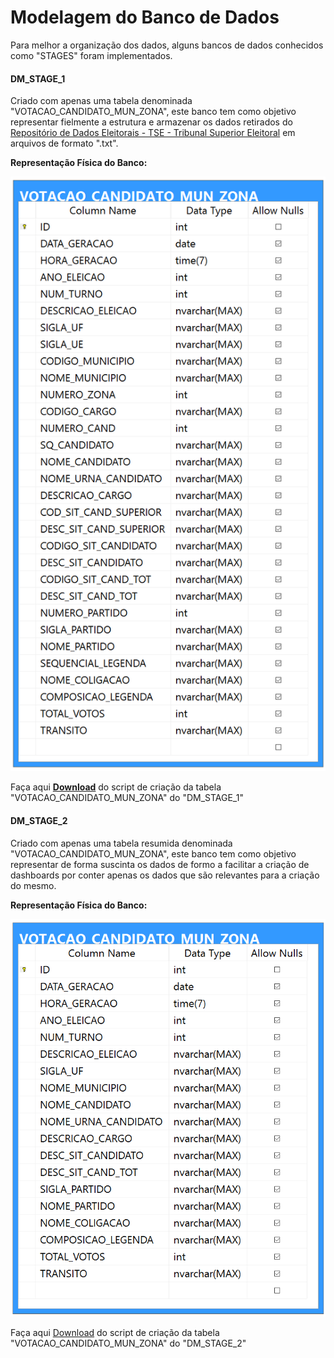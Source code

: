 # Modelagem do Banco de Dados #

Para melhor a organização dos dados, alguns bancos de dados conhecidos como "STAGES" foram implementados.

#### DM_STAGE_1 ####

Criado com apenas uma tabela denominada "VOTACAO_CANDIDATO_MUN_ZONA", este banco tem como objetivo representar fielmente a estrutura e armazenar os dados retirados do [Repositório de Dados Eleitorais - TSE - Tribunal Superior Eleitoral](http://www.tse.jus.br/hotSites/pesquisas-eleitorais/index.html) em arquivos de formato ".txt".</p>

<p><strong>Representação Física do Banco:</strong></p>

![diagrama_fisico_stage_1](./img/diagrama_fisico_stage_1.png)

Faça aqui <strong>[Download](https://github.com/mateusblopes/fazendo-bi-do-zero/tree/master/3.%20Execucao/3.2.%20Modelagem/scripts/Criando%20DM_STAGE_1.sql)</strong> do script de criação da tabela "VOTACAO_CANDIDATO_MUN_ZONA" do "DM_STAGE_1"

#### DM_STAGE_2 ####

Criado com apenas uma tabela resumida denominada "VOTACAO_CANDIDATO_MUN_ZONA", este banco tem como objetivo representar de forma suscinta os dados de formo a facilitar a criação de dashboards por conter apenas os dados que são relevantes para a criação do mesmo.

<p><strong>Representação Física do Banco:</strong></p>

![diagrama_fisico_stage_1](./img/diagrama_fisico_stage_2.png)

Faça aqui [Download](https://github.com/mateusblopes/fazendo-bi-do-zero/tree/master/3.%20Execucao/3.2.%20Modelagem/scripts/Criando%20DM_STAGE_2.sql) do script de criação da tabela "VOTACAO_CANDIDATO_MUN_ZONA" do "DM_STAGE_2"
